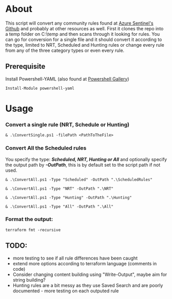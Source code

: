 # About
This script will convert any community rules found at [Azure Sentinel's Github](https://github.com/Azure/Azure-Sentinel/tree/f34ee344c20bf443c6c51305430d5df5ec250872) and probably at other resources as well.
First it clones the repo into a temp folder on C:\temp and then scans through it looking for rules. You can go for conversion for a single file and it should convert it according to the type, limited to NRT, Scheduled and Hunting rules or change every rule from any of the three category types or even every rule.

## Prerequisite
Install Powershell-YAML (also found at [Powershell Gallery](https://www.powershellgallery.com/))

```
Install-Module powershell-yaml
```
# Usage

### Convert a single rule (NRT, Schedule or Hunting)
```
& .\ConvertSingle.ps1 -filePath <PathToTheFile>
```

### Convert All the Scheduled rules
You specify the type: ***Scheduled, NRT, Hunting or All*** and optionally specify the output path by ***-OutPath***, this is by default set to the script path if not used.
```
& .\ConvertAll.ps1 -Type "Scheduled" -OutPath ".\ScheduledRules"
```

```
& .\ConvertAll.ps1 -Type "NRT" -OutPath ".\NRT"
```

```
& .\ConvertAll.ps1 -Type "Hunting" -OutPath ".\Hunting"
```

```
& .\ConvertAll.ps1 -Type "All" -OutPath ".\All"
```

### Format the output:
```
terraform fmt -recursive
```

## TODO: 
- more testing to see if all rule differences have been caught
- extend more options according to terraform language (comments in code)
- Consider changing content building using "Write-Output", maybe aim for string building?
- Hunting rules are a bit messy as they use Saved Search and are poorly documented - more testing on each outputed rule
